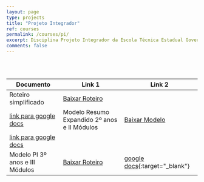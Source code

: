 ```yaml
---
layout: page
type: projects
title: "Projeto Integrador"
ref: courses
permalink: /courses/pi/
excerpt: Disciplina Projeto Integrador da Escola Técnica Estadual Governador Eduardo Campos, São bento do Una-PE.
comments: false
---
```

<br/>

<br/>

| Documento | Link 1 | Link 2 |
| -- | ------------ | --- |
| Roteiro simplificado | <a href="{{ site.url }}/assets/arquivos/pi/06.-Roteiro-simplificado-PI-.docx" target="blank" class="btn">Baixar Roteiro</a> | 
<a href="https://docs.google.com/document/d/1DlbhpB2dwugLRgZM87c32CykG0fgRHc3/edit?usp=sharing&ouid=113635184550147046996&rtpof=true&sd=true" target="blank" class="btn">link para google docs</a> | Modelo Resumo Expandido 2º anos e II Módulos | <a href="{{ site.url }}/assets/arquivos/pi/Modelo-de-Resumo-Expandido-ETEGEC-2-Anos-e-II-Mods.docx" target="blank" class="btn">Baixar Modelo</a> |
<a href="https://docs.google.com/document/d/17AU-lWG7vNFy-Dfudsoz2NWX9DtrCrlx/edit?usp=sharing&ouid=113635184550147046996&rtpof=true&sd=true" target="blank" class="btn">link para google docs</a> |
| Modelo PI 3º anos e III Módulos |  <a href="{{ site.url }}/assets/arquivos/pi/05.-Modelo-projeto-Integrador-3º-Anos-e-III-mods.docx" target="blank" class="btn">Baixar Roteiro</a>| [google docs](https://docs.google.com/document/d/1y0TXh57vRmn1oNd0T_R401l8iCQVvMu0/edit?usp=sharing&ouid=113635184550147046996&rtpof=true&sd=true){:target="_blank"} |


